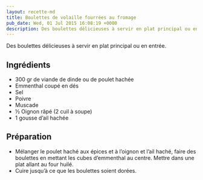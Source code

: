 ```yaml
---
layout: recette-md
title: Boulettes de volaille fourrées au fromage
pub_date: Wed, 01 Jul 2015 16:08:19 +0000
description: Des boulettes délicieuses à servir en plat principal ou en entrée.
---
```

Des boulettes délicieuses à servir en plat principal ou en entrée.

## Ingrédients

- 300 gr de viande de dinde ou de poulet hachée
- Emmenthal coupé en dés
- Sel
- Poivre
- Muscade
- ½ Oignon râpé (2 cuil à soupe)
- 1 gousse d’ail hachée

## Préparation

- Mélanger le poulet haché aux épices et à l’oignon et l’ail haché, faire des boulettes en mettant les cubes d’emmenthal au centre. Mettre dans une plat allant au four huilé.
- Cuire jusqu’à ce que les boulettes soient dorées.
